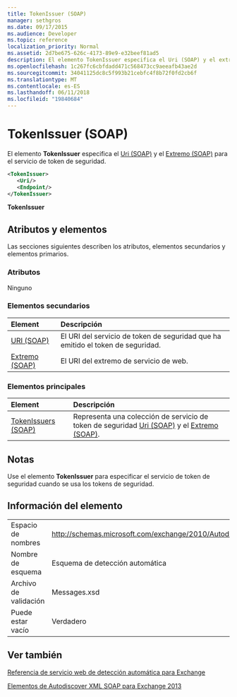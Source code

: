 ```yaml
---
title: TokenIssuer (SOAP)
manager: sethgros
ms.date: 09/17/2015
ms.audience: Developer
ms.topic: reference
localization_priority: Normal
ms.assetid: 2d7be675-626c-4173-89e9-e32beef81ad5
description: El elemento TokenIssuer especifica el Uri (SOAP) y el extremo (SOAP) para el servicio de token de seguridad.
ms.openlocfilehash: 1c267fc6cbfdadd471c568473cc9aeeafb43ae2d
ms.sourcegitcommit: 34041125dc8c5f993b21cebfc4f8b72f0fd2cb6f
ms.translationtype: MT
ms.contentlocale: es-ES
ms.lasthandoff: 06/11/2018
ms.locfileid: "19840684"
---
```

# <a name="tokenissuer-soap"></a>TokenIssuer (SOAP)

El elemento **TokenIssuer** especifica el [Uri (SOAP)](uri-soap.md) y el [Extremo (SOAP)](endpoint-soap.md) para el servicio de token de seguridad. 
  
```XML
<TokenIssuer>
   <Uri/>
   <Endpoint/>
</TokenIssuer>
```

 **TokenIssuer**
## <a name="attributes-and-elements"></a>Atributos y elementos

Las secciones siguientes describen los atributos, elementos secundarios y elementos primarios.
  
### <a name="attributes"></a>Atributos

Ninguno
  
### <a name="child-elements"></a>Elementos secundarios

|**Element**|**Descripción**|
|:-----|:-----|
|[URI (SOAP)](uri-soap.md) <br/> |El URI del servicio de token de seguridad que ha emitido el token de seguridad.  <br/> |
|[Extremo (SOAP)](endpoint-soap.md) <br/> |El URI del extremo de servicio de web.  <br/> |
   
### <a name="parent-elements"></a>Elementos principales

|**Element**|**Descripción**|
|:-----|:-----|
|[TokenIssuers (SOAP)](tokenissuers-soap.md) <br/> |Representa una colección de servicio de token de seguridad [Uri (SOAP)](uri-soap.md) y el [Extremo (SOAP)](endpoint-soap.md).  <br/> |
   
## <a name="remarks"></a>Notas

Use el elemento **TokenIssuer** para especificar el servicio de token de seguridad cuando se usa los tokens de seguridad. 
  
## <a name="element-information"></a>Información del elemento

|||
|:-----|:-----|
|Espacio de nombres  <br/> |http://schemas.microsoft.com/exchange/2010/Autodiscover  <br/> |
|Nombre de esquema  <br/> |Esquema de detección automática  <br/> |
|Archivo de validación  <br/> |Messages.xsd  <br/> |
|Puede estar vacío  <br/> |Verdadero  <br/> |
   
## <a name="see-also"></a>Ver también



[Referencia de servicio web de detección automática para Exchange](autodiscover-web-service-reference-for-exchange.md)
  
[Elementos de Autodiscover XML SOAP para Exchange 2013](soap-autodiscover-xml-elements-for-exchange-2013.md)

